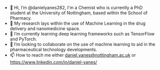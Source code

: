 - 👋 Hi, I’m @danielyanes282, I'm a Chemist who is currently a PhD student at the University of Nottingham, based within the School of Pharmacy.  
- 👀 My research lays within the use of Machine Learning in the drug delivery and nanomedicine space.  
- 🌱 I’m currently learning deep learning frameworks such as TensorFlow and PyTorch.  
- 💞️ I’m looking to collaborate on the use of machine learning to aid in the pharmaceutical technology developments.  
- 📫 How to reach me either daniel.yanes@nottingham.ac.uk or https://www.linkedin.com/in/daniel-yanes/

<!---
danielyanes282/danielyanes282 is a ✨ special ✨ repository because its `README.md` (this file) appears on your GitHub profile.
You can click the Preview link to take a look at your changes.
--->
